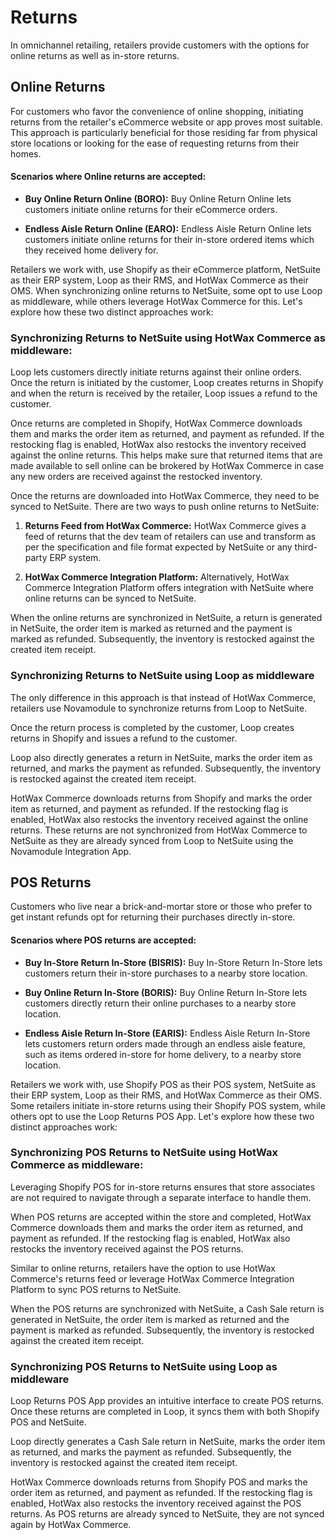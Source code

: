# Returns

In omnichannel retailing, retailers provide customers with the options for online returns as well as in-store returns.

## Online Returns

For customers who favor the convenience of online shopping, initiating returns from the retailer's eCommerce website or app proves most suitable. This approach is particularly beneficial for those residing far from physical store locations or looking for the ease of requesting returns from their homes.

#### Scenarios where Online returns are accepted:

- **Buy Online Return Online (BORO):**
  Buy Online Return Online lets customers initiate online returns for their eCommerce orders.

- **Endless Aisle Return Online (EARO):**
  Endless Aisle Return Online lets customers initiate online returns for their in-store ordered items which they received home delivery for.

Retailers we work with, use Shopify as their eCommerce platform, NetSuite as their ERP system, Loop as their RMS, and HotWax Commerce as their OMS. When synchronizing online returns to NetSuite, some opt to use Loop as middleware, while others leverage HotWax Commerce for this. Let's explore how these two distinct approaches work:

### Synchronizing Returns to NetSuite using HotWax Commerce as middleware:

Loop lets customers directly initiate returns against their online orders. Once the return is initiated by the customer, Loop creates returns in Shopify and when the return is received by the retailer, Loop issues a refund to the customer.

Once returns are completed in Shopify, HotWax Commerce downloads them and marks the order item as returned, and payment as refunded. If the restocking flag is enabled, HotWax also restocks the inventory received against the online returns. This helps make sure that returned items that are made available to sell online can be brokered by HotWax Commerce in case any new orders are received against the restocked inventory.

Once the returns are downloaded into HotWax Commerce, they need to be synced to NetSuite. There are two ways to push online returns to NetSuite:

1. **Returns Feed from HotWax Commerce:**
   HotWax Commerce gives a feed of returns that the dev team of retailers can use and transform as per the specification and file format expected by NetSuite or any third-party ERP system.

2. **HotWax Commerce Integration Platform:**
   Alternatively, HotWax Commerce Integration Platform offers integration with NetSuite where online returns can be synced to NetSuite.

When the online returns are synchronized in NetSuite, a return is generated in NetSuite, the order item is marked as returned and the payment is marked as refunded. Subsequently, the inventory is restocked against the created item receipt.

### Synchronizing Returns to NetSuite using Loop as middleware 

The only difference in this approach is that instead of HotWax Commerce, retailers use Novamodule to synchronize returns from Loop to NetSuite.

Once the return process is completed by the customer, Loop creates returns in Shopify and issues a refund to the customer.

Loop also directly generates a return in NetSuite, marks the order item as returned, and marks the payment as refunded. Subsequently, the inventory is restocked against the created item receipt.

HotWax Commerce downloads returns from Shopify and marks the order item as returned, and payment as refunded. If the restocking flag is enabled, HotWax also restocks the inventory received against the online returns. These returns are not synchronized from HotWax Commerce to NetSuite as they are already synced from Loop to NetSuite using the Novamodule Integration App.

## POS Returns
Customers who live near a brick-and-mortar store or those who prefer to get instant refunds opt for returning their purchases directly in-store.

#### Scenarios where POS returns are accepted:

- **Buy In-Store Return In-Store (BISRIS):**
  Buy In-Store Return In-Store lets customers return their in-store purchases to a nearby store location.

- **Buy Online Return In-Store (BORIS):**
  Buy Online Return In-Store lets customers directly return their online purchases to a nearby store location.

- **Endless Aisle Return In-Store (EARIS):**
  Endless Aisle Return In-Store lets customers return orders made through an endless aisle feature, such as items ordered in-store for home delivery, to a nearby store location.

Retailers we work with, use Shopify POS as their POS system, NetSuite as their ERP system, Loop as their RMS, and HotWax Commerce as their OMS. Some retailers initiate in-store returns using their Shopify POS system, while others opt to use the Loop Returns POS App. Let's explore how these two distinct approaches work:

### Synchronizing POS Returns to NetSuite using HotWax Commerce as middleware:

Leveraging Shopify POS for in-store returns ensures that store associates are not required to navigate through a separate interface to handle them.

When POS returns are accepted within the store and completed, HotWax Commerce downloads them and marks the order item as returned, and payment as refunded. If the restocking flag is enabled, HotWax also restocks the inventory received against the POS returns.

Similar to online returns, retailers have the option to use HotWax Commerce's returns feed or leverage HotWax Commerce Integration Platform to sync POS returns to NetSuite.

When the POS returns are synchronized with NetSuite, a Cash Sale return is generated in NetSuite, the order item is marked as returned and the payment is marked as refunded. Subsequently, the inventory is restocked against the created item receipt.

### Synchronizing POS Returns to NetSuite using Loop as middleware

Loop Returns POS App provides an intuitive interface to create POS returns. Once these returns are completed in Loop, it syncs them with both Shopify POS and NetSuite.

Loop directly generates a Cash Sale return in NetSuite, marks the order item as returned, and marks the payment as refunded. Subsequently, the inventory is restocked against the created item receipt.

HotWax Commerce downloads returns from Shopify POS and marks the order item as returned, and payment as refunded. If the restocking flag is enabled, HotWax also restocks the inventory received against the POS returns. As POS returns are already synced to NetSuite, they are not synced again by HotWax Commerce.
